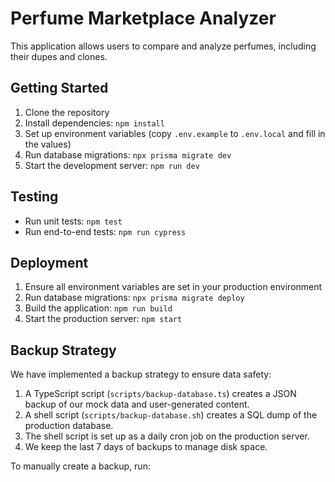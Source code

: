 # Perfume Marketplace Analyzer

This application allows users to compare and analyze perfumes, including their dupes and clones.

## Getting Started

1. Clone the repository
2. Install dependencies: `npm install`
3. Set up environment variables (copy `.env.example` to `.env.local` and fill in the values)
4. Run database migrations: `npx prisma migrate dev`
5. Start the development server: `npm run dev`

## Testing

- Run unit tests: `npm test`
- Run end-to-end tests: `npm run cypress`

## Deployment

1. Ensure all environment variables are set in your production environment
2. Run database migrations: `npx prisma migrate deploy`
3. Build the application: `npm run build`
4. Start the production server: `npm start`

## Backup Strategy

We have implemented a backup strategy to ensure data safety:

1. A TypeScript script (`scripts/backup-database.ts`) creates a JSON backup of our mock data and user-generated content.
2. A shell script (`scripts/backup-database.sh`) creates a SQL dump of the production database.
3. The shell script is set up as a daily cron job on the production server.
4. We keep the last 7 days of backups to manage disk space.

To manually create a backup, run:


